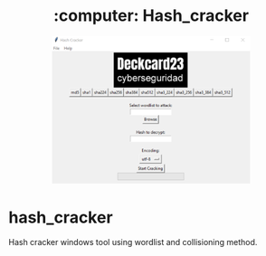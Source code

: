<h1 align="center"> :computer: Hash_cracker </h1>
<p align="center">
  <img src="https://raw.githubusercontent.com/RickDeckcard/hash_cracker/blob/hash_cracker_screenshot.png" width="350" title="screenshot about the tool">
</p>


# hash_cracker
Hash cracker windows tool using wordlist and collisioning method.
